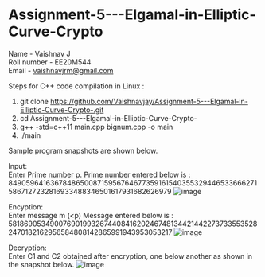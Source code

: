 # Assignment-5---Elgamal-in-Elliptic-Curve-Crypto

Name - Vaishnav J  
Roll number - EE20M544  
Email - vaishnavjrm@gmail.com  

Steps for C++ code compilation in Linux :
1. git clone https://github.com/Vaishnavjay/Assignment-5---Elgamal-in-Elliptic-Curve-Crypto-.git
2. cd Assignment-5---Elgamal-in-Elliptic-Curve-Crypto-
3. g++ -std=c++11 main.cpp bignum.cpp -o main
4. ./main

Sample program snapshots are shown below.

Input:    
Enter Prime number p.
Prime number entered below is : 8490596416367848650087159567646773591615403553294465336662715867127232816933488346501617931682626979 
![image](https://user-images.githubusercontent.com/17180872/144440625-8f5db761-3684-4ffc-9084-7ce907cd5fcf.png)

Encyption:    
Enter message m (<p)
Message entered below is : 5818690534900769019932674408416202467481344214422737335535282470182162956584808142865991943953053217
![image](https://user-images.githubusercontent.com/17180872/144442344-cc234694-71a3-46b3-8e4e-8eb9a968b749.png)


Decryption:    
Enter C1 and C2 obtained after encryption, one below another as shown in the snapshot below.
![image](https://user-images.githubusercontent.com/17180872/144442485-51227cd4-1672-498e-baa4-e289ef18cd78.png)
